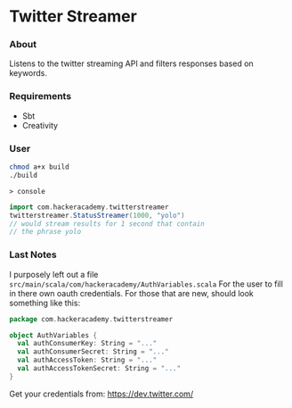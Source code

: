 # Twitter Streamer

### About
Listens to the twitter streaming API and filters responses based on keywords.

### Requirements
- Sbt
- Creativity

### User
```bash
chmod a+x build
./build
```
```
> console
```
```scala
import com.hackeracademy.twitterstreamer
twitterstreamer.StatusStreamer(1000, "yolo")
// would stream results for 1 second that contain
// the phrase yolo
```

### Last Notes
I purposely left out a file ``src/main/scala/com/hackeracademy/AuthVariables.scala`` For the user to fill in there own oauth credentials. For those that are new, should look something like this:

```scala
package com.hackeracademy.twitterstreamer

object AuthVariables {
  val authConsumerKey: String = "..."
  val authConsumerSecret: String = "..."
  val authAccessToken: String = "..."
  val authAccessTokenSecret: String = "..."
}
```

Get your credentials from: https://dev.twitter.com/